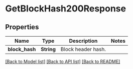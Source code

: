 # GetBlockHash200Response

## Properties

Name | Type | Description | Notes
------------ | ------------- | ------------- | -------------
**block_hash** | **String** | Block header hash. | 

[[Back to Model list]](../README.md#documentation-for-models) [[Back to API list]](../README.md#documentation-for-api-endpoints) [[Back to README]](../README.md)


